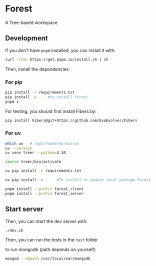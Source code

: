 # Forest

A Tree-based workspace


## Development

If you don't have `pnpm` installed, you can install it with:

```bash
curl -fsSL https://get.pnpm.io/install.sh | sh -
```

Then, install the dependencies:

### For pip

```bash
pip install -r requirements.txt
pip install -e .   #to install forest
pnpm i
```

For testing, you should first install Fibers by:

```bash
pip install Fibers@git+https://github.com/EvoEvolver/Fibers
```
### For uv

```bash
which uv   # /opt/homebrew/bin/uv
uv --version
uv venv treer --python=3.10

source treer/bin/activate

uv pip install -r requirements.txt

uv pip install -e .    #To install or update local package Forest

pnpm install --prefix forest_client
pnpm install --prefix forest_server
```

## Start server
Then, you can start the dev server with:

```bash
./dev.sh
```

Then, you can run the tests in the `test` folder


to run mongodb (path depends on yourself)
```bash
mongod --dbpath /usr/local/var/mongodb

```